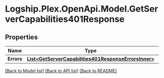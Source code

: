 # Logship.Plex.OpenApi.Model.GetServerCapabilities401Response

## Properties

Name | Type | Description | Notes
------------ | ------------- | ------------- | -------------
**Errors** | [**List&lt;GetServerCapabilities401ResponseErrorsInner&gt;**](GetServerCapabilities401ResponseErrorsInner.md) |  | [optional] 

[[Back to Model list]](../../README.md#documentation-for-models) [[Back to API list]](../../README.md#documentation-for-api-endpoints) [[Back to README]](../../README.md)

